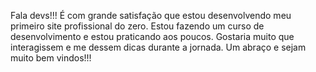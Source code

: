 Fala devs!!!
É com grande satisfação que estou desenvolvendo meu primeiro site profissional do zero. Estou fazendo um curso de desenvolvimento e estou praticando aos poucos. Gostaria muito que interagissem e me dessem dicas durante a jornada. Um abraço e sejam muito bem vindos!!!

